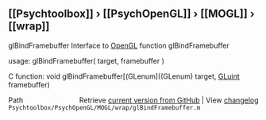 ## [[Psychtoolbox]] &#8250; [[PsychOpenGL]] &#8250; [[MOGL]] &#8250; [[wrap]]

glBindFramebuffer  Interface to [OpenGL](OpenGL) function glBindFramebuffer  
  
usage:  glBindFramebuffer( target, framebuffer )  
  
C function:  void glBindFramebuffer[(GLenum]((GLenum) target, [GLuint](GLuint) framebuffer)  




<div class="code_header" style="text-align:right;">
  <span style="float:left;">Path&nbsp;&nbsp;</span> <span class="counter">Retrieve <a href=
  "https://raw.github.com/Psychtoolbox-3/Psychtoolbox-3/beta/Psychtoolbox/PsychOpenGL/MOGL/wrap/glBindFramebuffer.m">current version from GitHub</a> | View <a href=
  "https://github.com/Psychtoolbox-3/Psychtoolbox-3/commits/beta/Psychtoolbox/PsychOpenGL/MOGL/wrap/glBindFramebuffer.m">changelog</a></span>
</div>
<div class="code">
  <code>Psychtoolbox/PsychOpenGL/MOGL/wrap/glBindFramebuffer.m</code>
</div>

